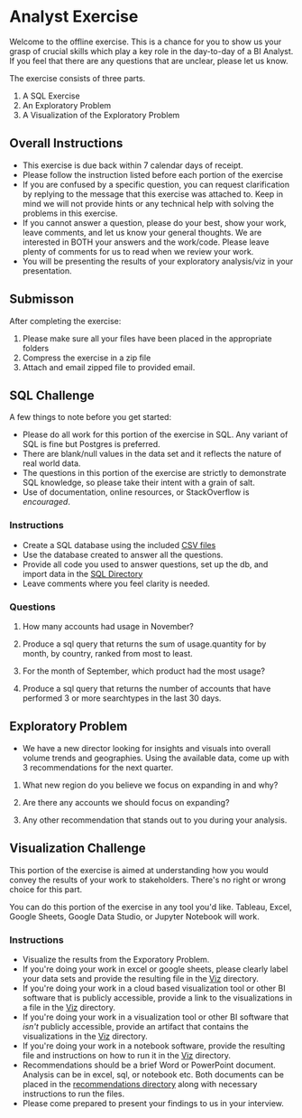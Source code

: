 # Analyst Exercise

Welcome to the offline exercise. This is a chance for you to show us your grasp of crucial skills which play a key role in the day-to-day of a BI Analyst. If you feel that there are any questions that are unclear, please let us know.

The exercise consists of three parts.

1. A SQL Exercise
2. An Exploratory Problem
3. A Visualization of the Exploratory Problem


## Overall Instructions

* This exercise is due back within 7 calendar days of receipt.
* Please follow the instruction listed before each portion of the exercise
* If you are confused by a specific question, you can request clarification by replying to the message that this exercise was attached to. Keep in mind we will not provide hints or any technical help with solving the problems in this exercise.
* If you cannot answer a question, please do your best, show your work, leave comments, and let us know your general thoughts.
We are interested in BOTH your answers and the work/code. Please leave plenty of comments for us to read when we review your work.
* You will be presenting the results of your exploratory analysis/viz in your presentation.

## Submisson

After completing the exercise:

1. Please make sure all your files have been placed in the appropriate folders
2. Compress the exercise in a zip file
3. Attach and email zipped file to provided email. 

## SQL Challenge

A few things to note before you get started:

* Please do all work for this portion of the exercise in SQL. Any variant of SQL is fine but Postgres is preferred.
* There are blank/null values in the  data set and it reflects the nature of real world data.
* The questions in this portion of the exercise are strictly to demonstrate SQL knowledge, so please take their intent with a grain of salt.
* Use of documentation, online resources, or StackOverflow is _encouraged_.

### Instructions

* Create a SQL database using the included [CSV files](/sql/data)
* Use the database created to answer all the questions.
* Provide all code you used to answer questions, set up the db, and import data in the [SQL Directory](/sql/sql)
* Leave comments where you feel clarity is needed.

### Questions

1. How many accounts had usage in November?

2. Produce a sql query that returns the sum of usage.quantity for by month, by country, ranked from most to least.


3. For the month of September, which product had the most usage?


4. Produce a sql query that returns the number of accounts that have performed 3 or more searchtypes in the last 30 days.


## Exploratory Problem

- We have a new director looking for insights and visuals into overall volume trends and geographies. Using the available data, come up with 3 recommendations for the next quarter.

1. What new region do you believe we focus on expanding in and why?

2. Are there any accounts we should focus on expanding?

3. Any other recommendation that stands out to you during your analysis.



## Visualization Challenge

This portion of the exercise is aimed at understanding how you would convey the results of your work to stakeholders. There's no right or wrong choice for this part.

You can do this portion of the exercise in any tool you'd like. Tableau, Excel, Google Sheets, Google Data Studio, or Jupyter Notebook will work.


### Instructions
- Visualize the results from the Exporatory Problem.
- If you're doing your work in excel or google sheets, please clearly label your data sets and provide the resulting file in the [Viz](/viz/analysis) directory.
- If you're doing your work in a cloud based visualization tool or other BI software that is publicly accessible, provide a link to the visualizations in a  file in the [Viz](/viz/analysis) directory.
- If you're doing your work in a visualization tool or other BI software that _isn't_ publicly accessible, provide an artifact that contains the visualizations in the [Viz](/viz/analysis) directory.
- If you're doing your work in a notebook software, provide the resulting file and instructions on how to run  it in the [Viz](/viz/analysis) directory.
- Recommendations should be a brief Word or PowerPoint document.  Analysis can be in excel, sql, or notebook etc.  Both documents can be placed in the [recommendations directory](/viz/recommendations) along with necessary instructions to run the files.
- Please come prepared to present your findings to us in your interview.
